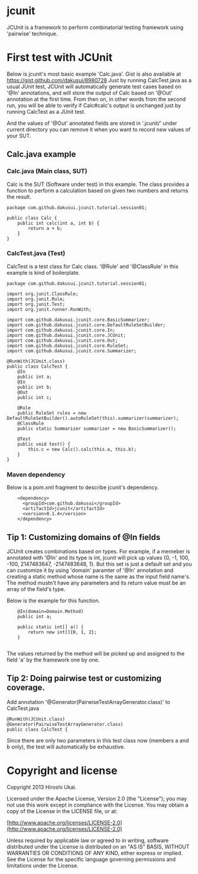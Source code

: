 # jcunit
JCUnit is a framework to perform combinatorial testing framework using 'pairwise' technique.

# First test with JCUnit
Below is jcunit's most basic example 'Calc.java'. Gist is also available at https://gist.github.com/dakusui/8980728
Just by running CalcTest.java as a usual JUnit test, JCUnit will automatically generate test cases based on '@In' annotations, and will store the output of Calc based on '@Out' annotation at the first time. 
From then on, in other words from the second run, you will be able to verify if Calc#calc's output is unchanged just by running CalcTest as a JUnit test.

And the values of '@Out' annotated fields are stored in '.jcunit/' under current directory you can remove it when you want to record new values of your SUT.

## Calc.java example
### Calc.java (Main class, SUT)
Calc is the SUT (Software under test) in this example.
The class provides a function to perform a calculation based on given two numbers and returns the result.

```
package com.github.dakusui.jcunit.tutorial.session01;
 
public class Calc {
	public int calc(int a, int b) {
		return a + b;
	}
}
```

### CalcTest.java (Test)
CalcTest is a test class for Calc class. '@Rule' and '@ClassRule' in this example is kind of boilerplate.

```
package com.github.dakusui.jcunit.tutorial.session01;
 
import org.junit.ClassRule;
import org.junit.Rule;
import org.junit.Test;
import org.junit.runner.RunWith;
 
import com.github.dakusui.jcunit.core.BasicSummarizer;
import com.github.dakusui.jcunit.core.DefaultRuleSetBuilder;
import com.github.dakusui.jcunit.core.In;
import com.github.dakusui.jcunit.core.JCUnit;
import com.github.dakusui.jcunit.core.Out;
import com.github.dakusui.jcunit.core.RuleSet;
import com.github.dakusui.jcunit.core.Summarizer;
 
@RunWith(JCUnit.class)
public class CalcTest {
	@In
	public int a;
	@In
	public int b;
	@Out
	public int c;
	
	@Rule
	public RuleSet rules = new DefaultRuleSetBuilder().autoRuleSet(this).summarizer(summarizer);
	@ClassRule
	public static Summarizer summarizer = new BasicSummarizer();
	
	@Test
	public void test() {
		this.c = new Calc().calc(this.a, this.b);
	}
}
```

### Maven dependency
Below is a pom.xml fragment to describe jcunit's dependency.

```
    <dependency>
      <groupId>com.github.dakusui</groupId>
      <artifactId>jcunit</artifactId>
      <version>0.1.4</version>
    </dependency>
```

## Tip 1: Customizing domains of @In fields
JCUnit creates combinations based on types. For example, if a memeber is annotated with '@In' and its type is int, jcunit will pick up values {0, -1, 100, -100, 2147483647, -2147483648, 1}.
But this set is just a default set and you can customize it by using 'domain' paramter of '@In' annotation and creating a static method whose name is the same as the input field name's.
The method mustn't have any parameters and its return value must be an array of the field's type.

Below is the example for this function.

```
	@In(domain=Domain.Method)
	public int a;
	
	public static int[] a() {
		return new int[]{0, 1, 2};
	}
	
```

The values returned by the method will be picked up and assigned to the field 'a' by the framework one by one.

## Tip 2: Doing pairwise test or customizing coverage.
Add annotation '@Generator(PairwiseTestArrayGenerator.class)' to CalcTest.java

```
@RunWith(JCUnit.class)
@Generator(PairwiseTestArrayGenerator.class)
public class CalcTest {
```

Since there are only two parameters in this test class now (members a and b only), the test will automatically be exhaustive.

# Copyright and license #

Copyright 2013 Hiroshi Ukai.

Licensed under the Apache License, Version 2.0 (the "License");
you may not use this work except in compliance with the License.
You may obtain a copy of the License in the LICENSE file, or at:

  [http://www.apache.org/licenses/LICENSE-2.0](http://www.apache.org/licenses/LICENSE-2.0)

Unless required by applicable law or agreed to in writing, software
distributed under the License is distributed on an "AS IS" BASIS,
WITHOUT WARRANTIES OR CONDITIONS OF ANY KIND, either express or implied.
See the License for the specific language governing permissions and
limitations under the License.
